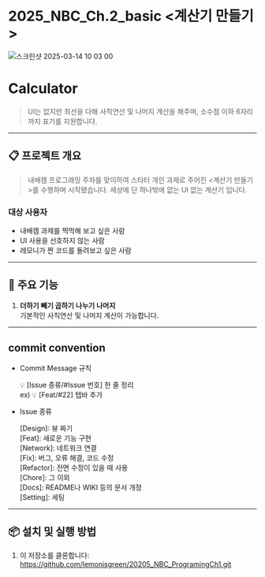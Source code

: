 # 2025_NBC_Ch.2_basic <계산기 만들기>

![스크린샷 2025-03-14 10 03 00](https://github.com/user-attachments/assets/7e7abc3f-013e-4022-94df-d1c7b9306967)


# Calculator

> UI는 없지만 최선을 다해 사칙연산 및 나머지 계산을 해주며, 소수점 이하 6자리까지 표기를 지원합니다.

---

## 📋 프로젝트 개요

> 내배캠 프로그래밍 주차를 맞이하여 스타터 개인 과제로 주어진 <계산기 만들기>를 수행하며 시작됐습니다. 세상에 단 하나밖에 없는 UI 없는 계산기 입니다.  

### 대상 사용자

- 내배캠 과제를 찍먹해 보고 싶은 사람
- UI 사용을 선호하지 않는 사람
- 레모니가 짠 코드를 돌려보고 싶은 사람 
---

## 📱 주요 기능

1. **더하기 빼기 곱하기 나누기 나머지**  
   기본적인 사칙연산 및 나머지 계산이 가능합니다.
   
---

## commit convention

- Commit Message 규칙
    
    💡 [Issue 종류/#Issue 번호] 한 줄 정리  
    ex) 💡 [Feat/#22] 탭바 추가
  
- Issue 종류
  
   [Design]: 뷰 짜기  
   [Feat]: 새로운 기능 구현  
   [Network]: 네트워크 연결  
   [Fix]: 버그, 오류 해결, 코드 수정  
   [Refactor]: 전면 수정이 있을 때 사용  
   [Chore]: 그 이외  
   [Docs]: README나 WIKI 등의 문서 개정  
   [Setting]: 세팅
    
---

## 📦 설치 및 실행 방법

1. 이 저장소를 클론합니다:  
  https://github.com/lemonisgreen/20205_NBC_ProgramingCh1.git

